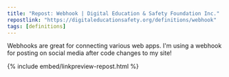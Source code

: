 ```yaml
---
title: "Repost: Webhook | Digital Education & Safety Foundation Inc."
repostlink: "https://digitaleducationsafety.org/definitions/webhook"
tags: [definitions]
---
```


Webhooks are great for connecting various web apps. I'm using a webhook for posting on social media after code changes to my site!

{% include embed/linkpreview-repost.html %}
